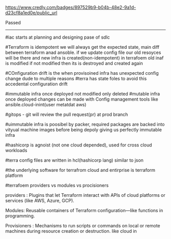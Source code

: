 https://www.credly.com/badges/897529b9-b04b-48e2-9a1d-d23cf8a1ed0e/public_url

Passed

----


#iac starts at planning and designing pase of sdlc

#Terraform is idempotent we will always get the expected state, main diff between terraform anad ansoble.
if we update config file our old resoyces will be there and new infra is created(non-idempotent)
in terrafoem old inaf is modified if not modified then its is destroyed and created again

#COnfiguration drift is the when provisoined infra has unexpected config change dude to multiple reasons
#terra has state foles to avoid this accedental configuration drift

#immutable infra once deployed not modified only deleted 
#mutable infra once deployed changes can be made with  Config management tools like ansible.cloud-inint(user metatdat aws)

#gitops -  git will review the pull request(pr) at prod branch

#uimmutable infra is poosibel by packer, required packages are backed into vityual machine images before being depoly giving us perfectly immutable infra

#hashicorp is agnoist (not one cloud depended), used for cross cloud workloads

#terra config files are written in hcl(hashicorp lang) similar to json

#the underlying software for terrafrom cloud and entirprise is terraform  platform


#terrafoem providers vs modules vs procisioners

providers : Plugins that let Terraform interact with APIs of cloud platforms or services (like AWS, Azure, GCP).

Modules: Reusable containers of Terraform configuration—like functions in programming.

Provisioners : Mechanisms to run scripts or commands on local or remote machines during resource creation or destruction. like cloud in
